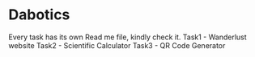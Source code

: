 # Dabotics
Every task has its own Read me file, kindly check it.
Task1 - Wanderlust website
Task2 - Scientific Calculator 
Task3 - QR Code Generator
